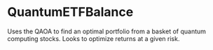 # QuantumETFBalance
Uses the QAOA to find an optimal portfolio from a basket of quantum computing stocks. Looks to optimize returns at a given risk.

